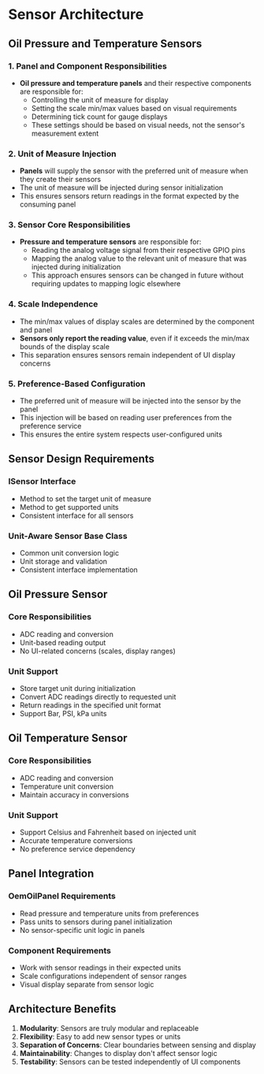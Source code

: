 # Sensor Architecture

## Oil Pressure and Temperature Sensors

### 1. Panel and Component Responsibilities
- **Oil pressure and temperature panels** and their respective components are responsible for:
  - Controlling the unit of measure for display
  - Setting the scale min/max values based on visual requirements
  - Determining tick count for gauge displays
  - These settings should be based on visual needs, not the sensor's measurement extent

### 2. Unit of Measure Injection
- **Panels** will supply the sensor with the preferred unit of measure when they create their sensors
- The unit of measure will be injected during sensor initialization
- This ensures sensors return readings in the format expected by the consuming panel

### 3. Sensor Core Responsibilities
- **Pressure and temperature sensors** are responsible for:
  - Reading the analog voltage signal from their respective GPIO pins
  - Mapping the analog value to the relevant unit of measure that was injected during initialization
  - This approach ensures sensors can be changed in future without requiring updates to mapping logic elsewhere

### 4. Scale Independence
- The min/max values of display scales are determined by the component and panel
- **Sensors only report the reading value**, even if it exceeds the min/max bounds of the display scale
- This separation ensures sensors remain independent of UI display concerns

### 5. Preference-Based Configuration
- The preferred unit of measure will be injected into the sensor by the panel
- This injection will be based on reading user preferences from the preference service
- This ensures the entire system respects user-configured units

## Sensor Design Requirements

### ISensor Interface
- Method to set the target unit of measure
- Method to get supported units
- Consistent interface for all sensors

### Unit-Aware Sensor Base Class
- Common unit conversion logic
- Unit storage and validation
- Consistent interface implementation

## Oil Pressure Sensor

### Core Responsibilities
- ADC reading and conversion
- Unit-based reading output
- No UI-related concerns (scales, display ranges)

### Unit Support
- Store target unit during initialization
- Convert ADC readings directly to requested unit
- Return readings in the specified unit format
- Support Bar, PSI, kPa units

## Oil Temperature Sensor

### Core Responsibilities
- ADC reading and conversion
- Temperature unit conversion
- Maintain accuracy in conversions

### Unit Support
- Support Celsius and Fahrenheit based on injected unit
- Accurate temperature conversions
- No preference service dependency

## Panel Integration

### OemOilPanel Requirements
- Read pressure and temperature units from preferences
- Pass units to sensors during panel initialization
- No sensor-specific unit logic in panels

### Component Requirements
- Work with sensor readings in their expected units
- Scale configurations independent of sensor ranges
- Visual display separate from sensor logic

## Architecture Benefits

1. **Modularity**: Sensors are truly modular and replaceable
2. **Flexibility**: Easy to add new sensor types or units
3. **Separation of Concerns**: Clear boundaries between sensing and display
4. **Maintainability**: Changes to display don't affect sensor logic
5. **Testability**: Sensors can be tested independently of UI components